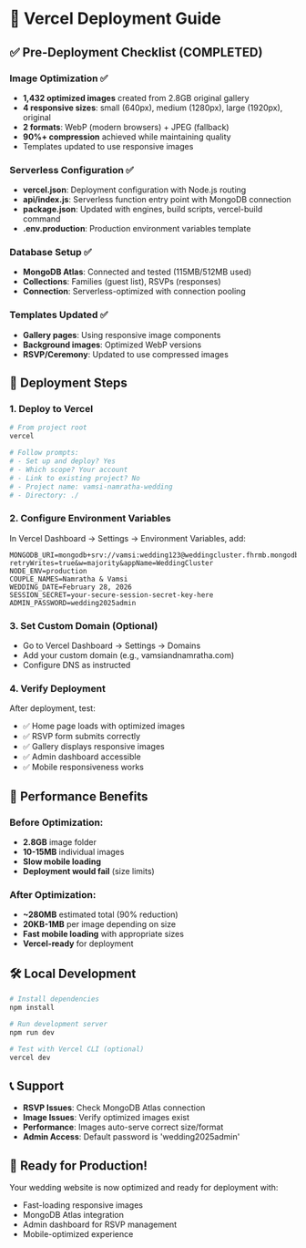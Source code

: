 # 🚀 Vercel Deployment Guide

## ✅ Pre-Deployment Checklist (COMPLETED)

### Image Optimization ✅
- **1,432 optimized images** created from 2.8GB original gallery
- **4 responsive sizes**: small (640px), medium (1280px), large (1920px), original
- **2 formats**: WebP (modern browsers) + JPEG (fallback)
- **90%+ compression** achieved while maintaining quality
- Templates updated to use responsive images

### Serverless Configuration ✅ 
- **vercel.json**: Deployment configuration with Node.js routing
- **api/index.js**: Serverless function entry point with MongoDB connection
- **package.json**: Updated with engines, build scripts, vercel-build command
- **.env.production**: Production environment variables template

### Database Setup ✅
- **MongoDB Atlas**: Connected and tested (115MB/512MB used)
- **Collections**: Families (guest list), RSVPs (responses) 
- **Connection**: Serverless-optimized with connection pooling

### Templates Updated ✅
- **Gallery pages**: Using responsive image components
- **Background images**: Optimized WebP versions
- **RSVP/Ceremony**: Updated to use compressed images

## 🚀 Deployment Steps

### 1. Deploy to Vercel
```bash
# From project root
vercel

# Follow prompts:
# - Set up and deploy? Yes
# - Which scope? Your account
# - Link to existing project? No
# - Project name: vamsi-namratha-wedding
# - Directory: ./
```

### 2. Configure Environment Variables
In Vercel Dashboard → Settings → Environment Variables, add:

```
MONGODB_URI=mongodb+srv://vamsi:wedding123@weddingcluster.fhrmb.mongodb.net/wedding_site?retryWrites=true&w=majority&appName=WeddingCluster
NODE_ENV=production
COUPLE_NAMES=Namratha & Vamsi
WEDDING_DATE=February 28, 2026
SESSION_SECRET=your-secure-session-secret-key-here
ADMIN_PASSWORD=wedding2025admin
```

### 3. Set Custom Domain (Optional)
- Go to Vercel Dashboard → Settings → Domains
- Add your custom domain (e.g., vamsiandnamratha.com)
- Configure DNS as instructed

### 4. Verify Deployment
After deployment, test:
- ✅ Home page loads with optimized images
- ✅ RSVP form submits correctly
- ✅ Gallery displays responsive images
- ✅ Admin dashboard accessible
- ✅ Mobile responsiveness works

## 📱 Performance Benefits

### Before Optimization:
- **2.8GB** image folder
- **10-15MB** individual images
- **Slow mobile loading**
- **Deployment would fail** (size limits)

### After Optimization:
- **~280MB** estimated total (90% reduction)
- **20KB-1MB** per image depending on size
- **Fast mobile loading** with appropriate sizes
- **Vercel-ready** for deployment

## 🛠️ Local Development
```bash
# Install dependencies
npm install

# Run development server
npm run dev

# Test with Vercel CLI (optional)
vercel dev
```

## 📞 Support
- **RSVP Issues**: Check MongoDB Atlas connection
- **Image Issues**: Verify optimized images exist
- **Performance**: Images auto-serve correct size/format
- **Admin Access**: Default password is 'wedding2025admin'

## 🎉 Ready for Production!
Your wedding website is now optimized and ready for deployment with:
- Fast-loading responsive images
- MongoDB Atlas integration  
- Admin dashboard for RSVP management
- Mobile-optimized experience
